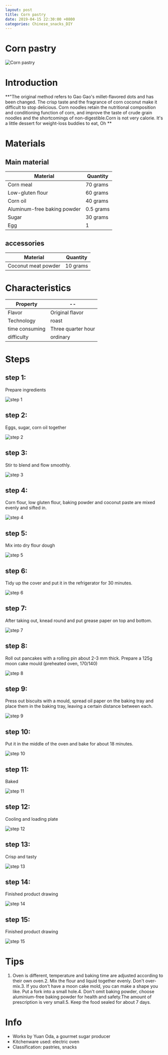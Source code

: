```yaml
---
layout: post
title: Corn pastry
date: 2019-04-15 22:30:00 +0800
categories: Chinese_snacks_DIY
---
```


# Corn pastry

![Corn pastry]({{site.baseurl}}/img/447699/447699.jpg)

# Introduction

**"The original method refers to Gao Gao's millet-flavored dots and has been changed. The crisp taste and the fragrance of corn coconut make it difficult to stop delicious. Corn noodles retain the nutritional composition and conditioning function of corn, and improve the taste of crude grain noodles and the shortcomings of non-digestible.Corn is not very calorie. It's a little dessert for weight-loss buddies to eat, Oh **

# Materials


## Main material

Material|Quantity
--|--
Corn meal|70 grams
Low-gluten flour|60 grams
Corn oil|40 grams
Aluminum-free baking powder|0.5 grams
Sugar|30 grams
Egg|1

## accessories

Material|Quantity
--|--
Coconut meat powder|10 grams

# Characteristics

Property|--
--|--
Flavor|Original flavor
Technology|roast
time consuming|Three quarter hour
difficulty|ordinary

# Steps

## step 1:

Prepare ingredients

![step 1]({{site.baseurl}}/img/447699/1.jpg)

## step 2:

Eggs, sugar, corn oil together

![step 2]({{site.baseurl}}/img/447699/2.jpg)

## step 3:

Stir to blend and flow smoothly.

![step 3]({{site.baseurl}}/img/447699/3.jpg)

## step 4:

Corn flour, low gluten flour, baking powder and coconut paste are mixed evenly and sifted in.

![step 4]({{site.baseurl}}/img/447699/4.jpg)

## step 5:

Mix into dry flour dough

![step 5]({{site.baseurl}}/img/447699/5.jpg)

## step 6:

Tidy up the cover and put it in the refrigerator for 30 minutes.

![step 6]({{site.baseurl}}/img/447699/6.jpg)

## step 7:

After taking out, knead round and put grease paper on top and bottom.

![step 7]({{site.baseurl}}/img/447699/7.jpg)

## step 8:

Roll out pancakes with a rolling pin about 2-3 mm thick. Prepare a 125g moon cake mould (preheated oven, 170/140)

![step 8]({{site.baseurl}}/img/447699/8.jpg)

## step 9:

Press out biscuits with a mould, spread oil paper on the baking tray and place them in the baking tray, leaving a certain distance between each.

![step 9]({{site.baseurl}}/img/447699/9.jpg)

## step 10:

Put it in the middle of the oven and bake for about 18 minutes.

![step 10]({{site.baseurl}}/img/447699/10.jpg)

## step 11:

Baked

![step 11]({{site.baseurl}}/img/447699/11.jpg)

## step 12:

Cooling and loading plate

![step 12]({{site.baseurl}}/img/447699/12.jpg)

## step 13:

Crisp and tasty

![step 13]({{site.baseurl}}/img/447699/13.jpg)

## step 14:

Finished product drawing

![step 14]({{site.baseurl}}/img/447699/14.jpg)

## step 15:

Finished product drawing

![step 15]({{site.baseurl}}/img/447699/15.jpg)

# Tips

1. Oven is different, temperature and baking time are adjusted according to their own oven.2. Mix the flour and liquid together evenly. Don't over-mix.3. If you don't have a moon cake mold, you can make a shape you like. Put a fork into a small hole.4. Don't omit baking powder, choose aluminium-free baking powder for health and safety.The amount of prescription is very small.5. Keep the food sealed for about 7 days.

# Info

- Works by Yuan Oda, a gourmet sugar producer
- Kitchenware used: electric oven
- Classification: pastries, snacks